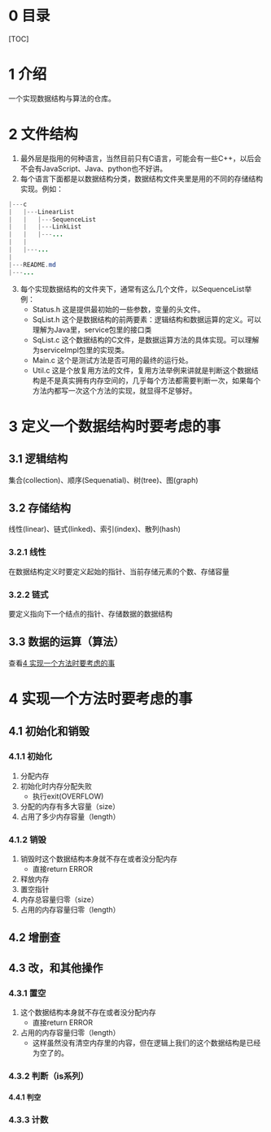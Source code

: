 <!--
 * @Author: D_bxg
 * @Date: 2021-03-17 21:01:46
 * @LastEditors: D_bxg
 * @LastEditTime: 2021-08-13 14:35:58
 * @Description: file content
 * @FilePath: \Ce:\Code\Data-Structures-and-Algorithms\data-structures-and-algorithms\README.md
-->
# 0 目录

[TOC]

# 1 介绍

一个实现数据结构与算法的仓库。

# 2 文件结构

1. 最外层是指用的何种语言，当然目前只有C语言，可能会有一些C++，以后会不会有JavaScript、Java、python也不好讲。
2. 每个语言下面都是以数据结构分类，数据结构文件夹里是用的不同的存储结构实现。例如：

```java
|---c
|   |---LinearList
|   |   |---SequenceList
|   |   |---LinkList
|   |   |---...
|   |
|   |---...
|
|---README.md
|---...
```

3. 每个实现数据结构的文件夹下，通常有这么几个文件，以SequenceList举例：
    - Status.h 这是提供最初始的一些参数，变量的头文件。
    - SqList.h 这个是数据结构的前两要素：逻辑结构和数据运算的定义。可以理解为Java里，service包里的接口类
    - SqList.c 这个数据结构的C文件，是数据运算方法的具体实现。可以理解为serviceImpl包里的实现类。
    - Main.c 这个是测试方法是否可用的最终的运行处。
    - Util.c 这是个放复用方法的文件，复用方法举例来讲就是判断这个数据结构是不是真实拥有内存空间的，几乎每个方法都需要判断一次，如果每个方法内都写一次这个方法的实现，就显得不足够好。

# 3 定义一个数据结构时要考虑的事

## 3.1 逻辑结构

集合(collection)、顺序(Sequenatial)、树(tree)、图(graph)

## 3.2 存储结构

线性(linear)、链式(linked)、索引(index)、散列(hash)

### 3.2.1 线性

在数据结构定义时要定义起始的指针、当前存储元素的个数、存储容量

### 3.2.2 链式

要定义指向下一个结点的指针、存储数据的数据结构

## 3.3 数据的运算（算法）

查看[4 实现一个方法时要考虑的事](#4-实现一个方法时要考虑的事)

# 4 实现一个方法时要考虑的事

## 4.1 初始化和销毁

### 4.1.1 初始化

1. 分配内存
2. 初始化时内存分配失败
    - 执行exit(OVERFLOW)
3. 分配的内存有多大容量（size）
4. 占用了多少内存容量（length）

### 4.1.2 销毁

1. 销毁时这个数据结构本身就不存在或者没分配内存
    - 直接return ERROR
2. 释放内存
3. 置空指针
4. 内存总容量归零（size）
5. 占用的内存容量归零（length）

## 4.2 增删查

## 4.3 改，和其他操作

### 4.3.1 置空

1. 这个数据结构本身就不存在或者没分配内存
    - 直接return ERROR
2. 占用的内存容量归零（length）
    - 这样虽然没有清空内存里的内容，但在逻辑上我们的这个数据结构是已经为空了的。

### 4.3.2 判断（is系列）

#### 4.4.1 判空

### 4.3.3 计数
